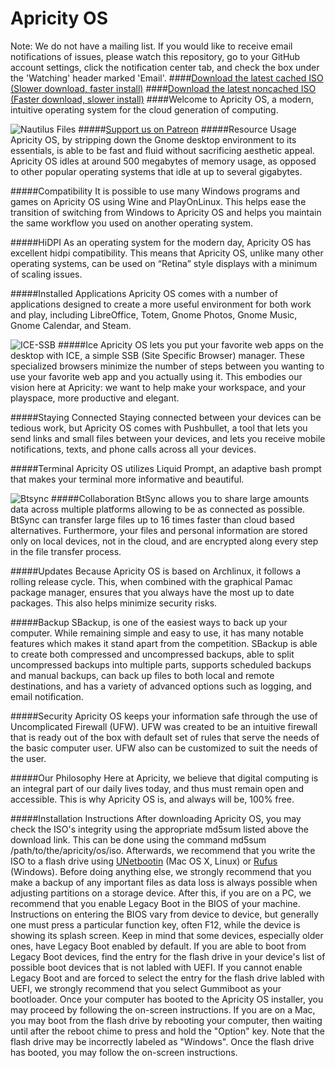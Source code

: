# Apricity OS
Note: We do not have a mailing list. If you would like to receive email notifications of issues, please watch this repository, go to your GitHub account settings, click the notification center tab, and check the box under the 'Watching' header marked 'Email'.
####[Download the latest cached ISO (Slower download, faster install)](http://apricityos.com/iso/apricity_os-latest.torrent)
####[Download the latest noncached ISO (Faster download, slower install)](http://apricityos.com/iso/apricity_os-latest-nocache.torrent)
####Welcome to Apricity OS, a modern, intuitive operating system for the cloud generation of computing. 

![Nautilus Files](http://apricityos.com/assets/img/back/apricity-laptop.jpg)
#####[Support us on Patreon](http://www.patreon.com/apricity)
#####Resource Usage
Apricity OS, by stripping down the Gnome desktop environment to its essentials, is able to be fast and fluid without sacrificing aesthetic appeal. Apricity OS idles at around 500 megabytes of memory usage, as opposed to other popular operating systems that idle at up to several gigabytes.

#####Compatibility
It is possible to use many Windows programs and games on Apricity OS using Wine and PlayOnLinux. This helps ease the transition of switching from Windows to Apricity OS and helps you maintain the same workflow you used on another operating system.

#####HiDPI
As an operating system for the modern day, Apricity OS has excellent hidpi compatibility. This means that Apricity OS, unlike many other operating systems, can be used on “Retina” style displays with a minimum of scaling issues.

#####Installed Applications
Apricity OS comes with a number of applications designed to create a more useful environment for both work and play, including LibreOffice, Totem, Gnome Photos, Gnome Music, Gnome Calendar, and Steam.
	
![ICE-SSB](http://apricityos.com/assets/img/back/apricity-laptop-ice.jpg)
#####Ice
Apricity OS lets you put your favorite web apps on the desktop with ICE, a simple SSB (Site Specific Browser) manager. These specialized browsers minimize the number of steps between you wanting to use your favorite web app and you actually using it. This embodies our vision here at Apricity: we want to help make your workspace, and your playspace, more productive and elegant.

#####Staying Connected
Staying connected between your devices can be tedious work, but Apricity OS comes with Pushbullet, a tool that lets you send links and small files between your devices, and lets you receive mobile notifications, texts, and phone calls across all your devices.

#####Terminal
Apricity OS utilizes Liquid Prompt, an adaptive bash prompt that makes your terminal more informative and beautiful.

![Btsync](http://apricityos.com/assets/img/back/apricity-laptop-btsync.jpg)
#####Collaboration
BtSync allows you to share large amounts data across multiple platforms allowing to be as connected as possible. BtSync can transfer large files up to 16 times faster than cloud based alternatives. Furthermore, your files and personal information are stored only on local devices, not in the cloud, and are encrypted along every step in the file transfer process.

#####Updates
Because Apricity OS is based on Archlinux, it follows a rolling release cycle. This, when combined with the graphical Pamac package manager, ensures that you always have the most up to date packages. This also helps minimize security risks.

#####Backup
SBackup, is one of the easiest ways to back up your computer. While remaining simple and easy to use, it has many notable features which makes it stand apart from the competition. SBackup is able to create both compressed and uncompressed backups, able to split uncompressed backups into multiple parts, supports scheduled backups and manual backups, can back up files to both local and remote destinations, and has a variety of advanced options such as logging, and email notification. 

#####Security
Apricity OS keeps your information safe through the use of Uncomplicated Firewall (UFW).  UFW was created to be an intuitive firewall that is ready out of the box with default set of rules that serve the needs of the basic computer user. UFW also can be customized to suit the needs of the user.

#####Our Philosophy
Here at Apricity, we believe that digital computing is an integral part of our daily lives today, and thus must remain open and accessible. This is why Apricity OS is, and always will be, 100% free.

#####Installation Instructions
After downloading Apricity OS, you may check the ISO's integrity using the appropriate md5sum listed above the download link. This can be done using the command md5sum /path/to/the/apricity/os/iso. Afterwards, we recommend that you write the ISO to a flash drive using [UNetbootin](http://unetbootin.sourceforge.net/) (Mac OS X, Linux) or [Rufus](http://rufus.akeo.ie/) (Windows). Before doing anything else, we strongly recommend that you make a backup of any important files as data loss is always possible when adjusting partitions on a storage device. After this, if you are on a PC, we recommend that you enable Legacy Boot in the BIOS of your machine. Instructions on entering the BIOS vary from device to device, but generally one must press a particular function key, often F12, while the device is showing its splash screen. Keep in mind that some devices, especially older ones, have Legacy Boot enabled by default. If you are able to boot from Legacy Boot devices, find the entry for the flash drive in your device's list of possible boot devices that is not labled with UEFI. If you cannot enable Legacy Boot and are forced to select the entry for the flash drive labled with UEFI, we strongly recommend that you select Gummiboot as your bootloader. Once your computer has booted to the Apricity OS installer, you may proceed by following the on-screen instructions. If you are on a Mac, you may boot from the flash drive by rebooting your computer, then waiting until after the reboot chime to press and hold the "Option" key. Note that the flash drive may be incorrectly labeled as "Windows". Once the flash drive has booted, you may follow the on-screen instructions.
